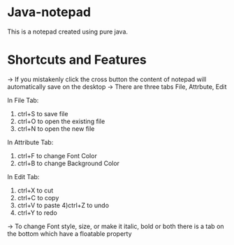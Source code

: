 # Java-notepad
This is a notepad created using pure java. 
# Shortcuts and Features
-> If you mistakenly click the cross button the content of notepad will automatically save on the desktop
-> There are three tabs File, Attrbute, Edit

   In File Tab:
 1) ctrl+S to save file
 2) ctrl+O to open the existing file
 3) ctrl+N to open the new file
   
   In Attribute Tab:
 1) ctrl+F to change Font Color
 2) ctrl+B to change Background Color
 
   In Edit Tab:
1) ctrl+X to cut
2) ctrl+C to copy
3) ctrl+V to paste
4)ctrl+Z to undo
5) ctrl+Y to redo

-> To change Font style, size, or make it italic, bold or both there is a tab on the bottom which have a floatable property
